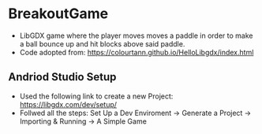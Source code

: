 # BreakoutGame
* LibGDX game where the player moves moves a paddle in order to make a ball bounce up and hit blocks above said paddle.
* Code adopted from: https://colourtann.github.io/HelloLibgdx/index.html

## Andriod Studio Setup
* Used the following link to create a new Project: https://libgdx.com/dev/setup/
* Follwed all the steps: Set Up a Dev Enviroment -> Generate a Project -> Importing & Running -> A Simple Game
